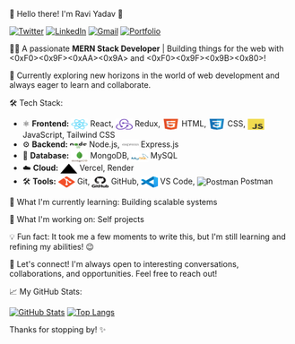 👋 Hello there! I'm Ravi Yadav 👋

[![Twitter](https://img.shields.io/badge/-Twitter-00acee?style=flat-square&logo=twitter&logoColor=white)](https://x.com/cipherravi)
[![LinkedIn](https://img.shields.io/badge/-LinkedIn-0077B5?style=flat-square&logo=linkedin&logoColor=white)](https://www.linkedin.com/in/cipherravi/)
[![Gmail](https://img.shields.io/badge/-Gmail-EA4335?style=flat-square&logo=gmail&logoColor=white)](mailto:ravi4professional@gmail.com)
[![Portfolio](https://img.shields.io/badge/-Portfolio-000?style=flat-square&logo=netlify&logoColor=white)](https://cipherravi-foodie.vercel.app/)

👨‍💻 A passionate **MERN Stack Developer** | Building things for the web with <0xF0><0x9F><0xAA><0x9A> and <0xF0><0x9F><0x9B><0x80>!

🚀 Currently exploring new horizons in the world of web development and always eager to learn and collaborate.

🛠️ Tech Stack:
* ⚛️ **Frontend:** <img align="center" alt="React" height="20" width="30" src="https://raw.githubusercontent.com/devicons/devicon/master/icons/react/react-original.svg"> React, <img align="center" alt="Redux" height="20" width="30" src="https://raw.githubusercontent.com/devicons/devicon/master/icons/redux/redux-original.svg"> Redux, <img align="center" alt="HTML5" height="20" width="30" src="https://raw.githubusercontent.com/devicons/devicon/master/icons/html5/html5-original.svg"> HTML, <img align="center" alt="CSS3" height="20" width="30" src="https://raw.githubusercontent.com/devicons/devicon/master/icons/css3/css3-original.svg"> CSS, <img align="center" alt="JavaScript" height="20" width="30" src="https://raw.githubusercontent.com/devicons/devicon/master/icons/javascript/javascript-original.svg"> JavaScript,  Tailwind CSS
* ⚙️ **Backend:** <img align="center" alt="Node.js" height="20" width="30" src="https://raw.githubusercontent.com/devicons/devicon/master/icons/nodejs/nodejs-original-wordmark.svg"> Node.js, <img align="center" alt="Express.js" height="20" width="30" src="https://raw.githubusercontent.com/devicons/devicon/master/icons/express/express-original-wordmark.svg"> Express.js
* 💾 **Database:** <img align="center" alt="MongoDB" height="20" width="30" src="https://raw.githubusercontent.com/devicons/devicon/master/icons/mongodb/mongodb-original-wordmark.svg"> MongoDB, <img align="center" alt="MySQL" height="20" width="30" src="https://raw.githubusercontent.com/devicons/devicon/master/icons/mysql/mysql-original-wordmark.svg"> MySQL
* ☁️ **Cloud:** <img align="center" alt="Vercel" height="20" width="30" src="https://raw.githubusercontent.com/devicons/devicon/master/icons/vercel/vercel-original.svg"> Vercel, 
 Render
* 🛠️ **Tools:** <img align="center" alt="Git" height="20" width="30" src="https://raw.githubusercontent.com/devicons/devicon/master/icons/git/git-original.svg"> Git, <img align="center" alt="GitHub" height="20" width="30" src="https://raw.githubusercontent.com/devicons/devicon/master/icons/github/github-original-wordmark.svg"> GitHub, <img align="center" alt="Visual Studio Code" height="20" width="30" src="https://raw.githubusercontent.com/devicons/devicon/master/icons/vscode/vscode-original.svg"> VS Code, <img align="center" alt="Postman" height="20" width="30" src="https://www.vectorlogo.zone/logos/getpostman/getpostman-icon.svg"> Postman

🌱 What I'm currently learning: Building scalable systems

🔭 What I'm working on: Self projects

💡 Fun fact: It took me a few moments to write this, but I'm still learning and refining my abilities! 😉

🤝 Let's connect! I'm always open to interesting conversations, collaborations, and opportunities. Feel free to reach out!

📈 My GitHub Stats:

[![GitHub Stats](https://github-readme-stats.vercel.app/api?username=cipherravi&show_icons=true&theme=dracula)](https://github.com/cipherravi)
[![Top Langs](https://github-readme-stats.vercel.app/api/top-langs/?username=cipherravi&layout=compact&theme=dracula)](https://github.com/cipherravi)

Thanks for stopping by! ✨
